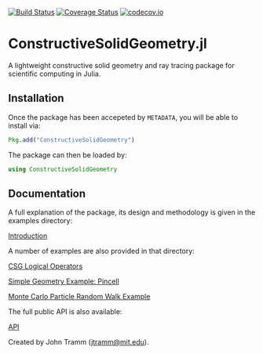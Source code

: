 [![Build Status](https://travis-ci.org/jtramm/ConstructiveSolidGeometry.jl.svg?branch=master)](https://travis-ci.org/jtramm/ConstructiveSolidGeometry.jl)
[![Coverage Status](https://coveralls.io/repos/github/jtramm/ConstructiveSolidGeometry.jl/badge.svg?branch=master)](https://coveralls.io/github/jtramm/ConstructiveSolidGeometry.jl?branch=master)
[![codecov.io](http://codecov.io/github/jtramm/ConstructiveSolidGeometry.jl/coverage.svg?branch=master)](http://codecov.io/github/jtramm/ConstructiveSolidGeometry.jl?branch=master)
# ConstructiveSolidGeometry.jl

A lightweight constructive solid geometry and ray tracing package for scientific computing in Julia.

## Installation

Once the package has been accepeted by `METADATA`, you will be able to install via:

```julia
Pkg.add("ConstructiveSolidGeometry")
```

The package can then be loaded by:

```julia
using ConstructiveSolidGeometry
```

## Documentation

A full explanation of the package, its design and methodology is given in the examples directory:

[Introduction](https://github.com/jtramm/ConstructiveSolidGeometry.jl/blob/master/examples/1-Introduction.ipynb)

A number of examples are also provided in that directory:

[CSG Logical Operators](https://github.com/jtramm/ConstructiveSolidGeometry.jl/blob/master/examples/2-CSG_Logical_Operators.ipynb)

[Simple Geometry Example: Pincell](https://github.com/jtramm/ConstructiveSolidGeometry.jl/blob/master/examples/3-Pincell.ipynb)

[Monte Carlo Particle Random Walk Example](https://github.com/jtramm/ConstructiveSolidGeometry.jl/blob/master/examples/4-Monte_Carlo_Particle_Simulation.ipynb)

The full public API is also available:

[API](https://github.com/jtramm/ConstructiveSolidGeometry.jl/blob/master/docs/build/index.md)

Created by John Tramm (jtramm@mit.edu).
